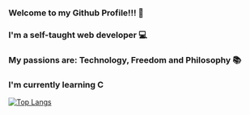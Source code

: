 ### Welcome to my Github Profile!!! 👋
### I'm a self-taught web developer 💻️
### My passions are: Technology, Freedom and Philosophy 📚️
### I'm currently learning C


<!-- ![Anurag's GitHub stats](https://github-readme-stats.vercel.app/api?username=tsuru-br&count_private=true) -->

[![Top Langs](https://github-readme-stats.vercel.app/api/top-langs/?username=tsuru-br)](https://github.com/anuraghazra/github-readme-stats)
<!--
**tsuru-br/tsuru-br** is a ✨ _special_ ✨ repository because its `README.md` (this file) appears on your GitHub profile.

Here are some ideas to get you started:

- 🔭 I’m currently working on ...
- 🌱 I’m currently learning ...
- 👯 I’m looking to collaborate on ...
- 🤔 I’m looking for help with ...
- 💬 Ask me about ...
- 📫 How to reach me: ...
- 😄 Pronouns: ...
- ⚡ Fun fact: ...
-->
